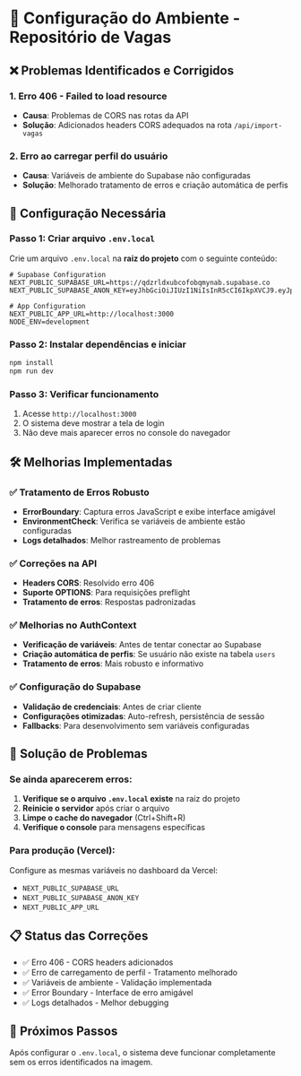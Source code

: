 # 🚀 Configuração do Ambiente - Repositório de Vagas

## ❌ Problemas Identificados e Corrigidos

### 1. **Erro 406 - Failed to load resource**
- **Causa**: Problemas de CORS nas rotas da API
- **Solução**: Adicionados headers CORS adequados na rota `/api/import-vagas`

### 2. **Erro ao carregar perfil do usuário**
- **Causa**: Variáveis de ambiente do Supabase não configuradas
- **Solução**: Melhorado tratamento de erros e criação automática de perfis

## 🔧 Configuração Necessária

### Passo 1: Criar arquivo `.env.local`

Crie um arquivo `.env.local` na **raiz do projeto** com o seguinte conteúdo:

```env
# Supabase Configuration
NEXT_PUBLIC_SUPABASE_URL=https://qdzrldxubcofobqmynab.supabase.co
NEXT_PUBLIC_SUPABASE_ANON_KEY=eyJhbGciOiJIUzI1NiIsInR5cCI6IkpXVCJ9.eyJpc3MiOiJzdXBhYmFzZSIsInJlZiI6InFkenJsZHh1YmNvZm9icW15bmFiIiwicm9sZSI6ImFub24iLCJpYXQiOjE3NTc3MzkyMjcsImV4cCI6MjA3MzMxNTIyN30.OGrgDawwnY9BXjwYpT36r1ESBHLHE2gf6FWZIYBsm3w

# App Configuration
NEXT_PUBLIC_APP_URL=http://localhost:3000
NODE_ENV=development
```

### Passo 2: Instalar dependências e iniciar

```bash
npm install
npm run dev
```

### Passo 3: Verificar funcionamento

1. Acesse `http://localhost:3000`
2. O sistema deve mostrar a tela de login
3. Não deve mais aparecer erros no console do navegador

## 🛠️ Melhorias Implementadas

### ✅ Tratamento de Erros Robusto
- **ErrorBoundary**: Captura erros JavaScript e exibe interface amigável
- **EnvironmentCheck**: Verifica se variáveis de ambiente estão configuradas
- **Logs detalhados**: Melhor rastreamento de problemas

### ✅ Correções na API
- **Headers CORS**: Resolvido erro 406
- **Suporte OPTIONS**: Para requisições preflight
- **Tratamento de erros**: Respostas padronizadas

### ✅ Melhorias no AuthContext
- **Verificação de variáveis**: Antes de tentar conectar ao Supabase
- **Criação automática de perfis**: Se usuário não existe na tabela `users`
- **Tratamento de erros**: Mais robusto e informativo

### ✅ Configuração do Supabase
- **Validação de credenciais**: Antes de criar cliente
- **Configurações otimizadas**: Auto-refresh, persistência de sessão
- **Fallbacks**: Para desenvolvimento sem variáveis configuradas

## 🚨 Solução de Problemas

### Se ainda aparecerem erros:

1. **Verifique se o arquivo `.env.local` existe** na raiz do projeto
2. **Reinicie o servidor** após criar o arquivo
3. **Limpe o cache do navegador** (Ctrl+Shift+R)
4. **Verifique o console** para mensagens específicas

### Para produção (Vercel):

Configure as mesmas variáveis no dashboard da Vercel:
- `NEXT_PUBLIC_SUPABASE_URL`
- `NEXT_PUBLIC_SUPABASE_ANON_KEY`
- `NEXT_PUBLIC_APP_URL`

## 📋 Status das Correções

- ✅ Erro 406 - CORS headers adicionados
- ✅ Erro de carregamento de perfil - Tratamento melhorado
- ✅ Variáveis de ambiente - Validação implementada
- ✅ Error Boundary - Interface de erro amigável
- ✅ Logs detalhados - Melhor debugging

## 🎯 Próximos Passos

Após configurar o `.env.local`, o sistema deve funcionar completamente sem os erros identificados na imagem.

